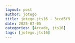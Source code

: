 ```yaml
---
layout: post
author: jotego
title: jotego.jts16 - 3ccd5f9
date: 2025-07-05
categories: [Arcade, jts16]
tags: [jotego.jts16]
---
```


